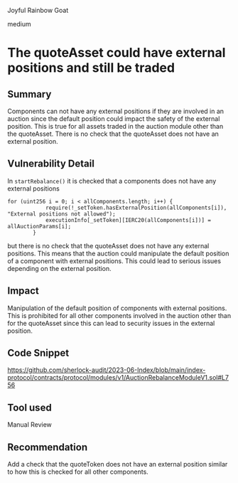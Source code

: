 Joyful Rainbow Goat

medium

# The quoteAsset could have external positions and still be traded

## Summary

Components can not have any external positions if they are involved in an auction since the default position could impact the safety of the external position. This is true for all assets traded in the auction  module other than the quoteAsset. There is no check that the quoteAsset does not have an external position.

## Vulnerability Detail

In `startRebalance()` it is checked that a components does not have any external positions 
```solidity
for (uint256 i = 0; i < allComponents.length; i++) {
            require(!_setToken.hasExternalPosition(allComponents[i]), "External positions not allowed");
            executionInfo[_setToken][IERC20(allComponents[i])] = allAuctionParams[i];
        }
```

but there is no check that the quoteAsset does not have any external positions. This means that the auction could manipulate the default position of a component with external positions. This could lead to serious issues depending on the external position.

## Impact

Manipulation of the default position of components with external positions. This is prohibited for all other components involved in the auction other than for the quoteAsset since this can lead to security issues in the external position.

## Code Snippet

https://github.com/sherlock-audit/2023-06-Index/blob/main/index-protocol/contracts/protocol/modules/v1/AuctionRebalanceModuleV1.sol#L756
## Tool used

Manual Review

## Recommendation

Add a check that the quoteToken does not have an external position similar to how this is checked for all other components. 

